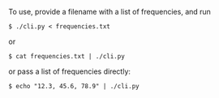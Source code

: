 To use, provide a filename with a list of frequencies, and run

```
$ ./cli.py < frequencies.txt
```

or

```
$ cat frequencies.txt | ./cli.py
```

or pass a list of frequencies directly:

```
$ echo "12.3, 45.6, 78.9" | ./cli.py
```